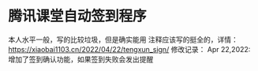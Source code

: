 # 腾讯课堂自动签到程序
本人水平一般，写的比较垃圾，但是确实能用
注释应该写的挺全的，详情：https://xiaobai1103.cn/2022/04/22/tengxun_sign/
修改记录：
  Apr 22,2022:增加了签到确认功能，如果签到失败会发出提醒
